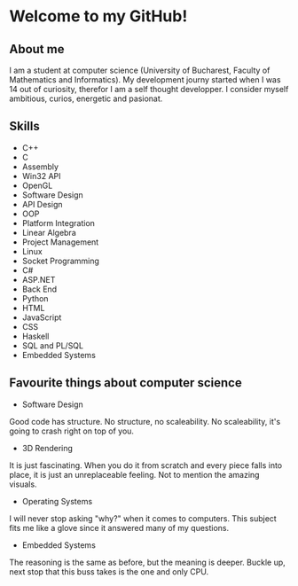 # Welcome to my GitHub!

## About me

I am a student at computer science (University of Bucharest, Faculty of Mathematics and Informatics).
My development journy started when I was 14 out of curiosity, therefor I am a self thought developper.
I consider myself ambitious, curios, energetic and pasionat.

## Skills

* C++
* C
* Assembly
* Win32 API
* OpenGL
* Software Design
* API Design
* OOP
* Platform Integration
* Linear Algebra
* Project Management
* Linux
* Socket Programming
* C#
* ASP.NET
* Back End
* Python
* HTML
* JavaScript
* CSS
* Haskell
* SQL and PL/SQL
* Embedded Systems

## Favourite things about computer science

* Software Design

Good code has structure. No structure, no scaleability. No scaleability, it's going to crash right on top of you.

* 3D Rendering

It is just fascinating. When you do it from scratch and every piece falls into place, it is just an unreplaceable feeling. Not to mention the amazing visuals.

* Operating Systems

I will never stop asking "why?" when it comes to computers. This subject fits me like a glove since it answered many of my questions.

* Embedded Systems

The reasoning is the same as before, but the meaning is deeper. Buckle up, next stop that this buss takes is the one and only CPU.
